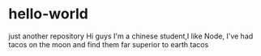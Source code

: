 # hello-world
just another repository
Hi guys
I'm a chinese student,I like Node, I've had tacos on the moon and find them far superior to earth tacos
